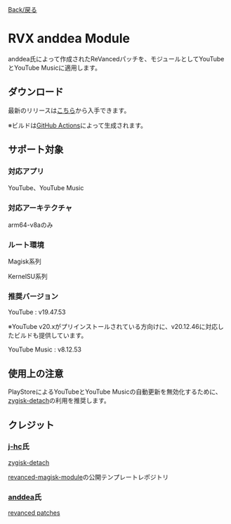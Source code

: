 [Back/戻る](https://github.com/Sanka1610/RVX-anddea-Module)

# RVX anddea Module

anddea氏によって作成されたReVancedパッチを、モジュールとしてYouTubeとYouTube Musicに適用します。

## ダウンロード

最新のリリースは[こちら](https://github.com/Sanka1610/RVX-anddea-Module/releases/)から入手できます。

※ビルドは[GitHub Actions](https://github.com/Sanka1610/RVX-anddea-Module//actions/workflows/build.yml)によって生成されます。

## サポート対象

### 対応アプリ

YouTube、YouTube Music

### 対応アーキテクチャ

arm64-v8aのみ

### ルート環境

Magisk系列

KernelSU系列

### 推奨バージョン

YouTube : v19.47.53

※YouTube v20.xがプリインストールされている方向けに、v20.12.46に対応したビルドも提供しています。

YouTube Music : v8.12.53


## 使用上の注意

PlayStoreによるYouTubeとYouTube Musicの自動更新を無効化するために、[zygisk-detach](https://github.com/j-hc/zygisk-detach)の利用を推奨します。

## クレジット

### [**j-hc**](https://github.com/j-hc)氏

[zygisk-detach](https://github.com/j-hc/zygisk-detach)

[revanced-magisk-module](https://github.com/j-hc/revanced-magisk-module)の公開テンプレートレポジトリ

### [**anddea**](https://github.com/anddea)氏

[revanced patches](https://github.com/anddea/revanced-patches)
